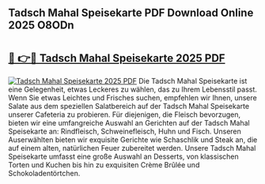 ## Tadsch Mahal Speisekarte PDF Download Online 2025 O8ODn

# <h2><a href="http://gc7j2bu.nevu.top/?p=Tadsch+Mahal+Speisekarte">🔗 👉🔴 Tadsch Mahal Speisekarte 2025 PDF</a></h2>

[![Tadsch Mahal Speisekarte 2025 PDF](https://i.imgur.com/dBaPXMq.png)](http://gc7j2bu.nevu.top/?p=Tadsch+Mahal+Speisekarte)
Die Tadsch Mahal Speisekarte ist eine Gelegenheit, etwas Leckeres zu wählen, das zu Ihrem Lebensstil passt. Wenn Sie etwas Leichtes und Frisches suchen, empfehlen wir Ihnen, unsere Salate aus dem speziellen Salatbereich auf der Tadsch Mahal Speisekarte unserer Cafeteria zu probieren. Für diejenigen, die Fleisch bevorzugen, bieten wir eine umfangreiche Auswahl an Gerichten auf der Tadsch Mahal Speisekarte an: Rindfleisch, Schweinefleisch, Huhn und Fisch. Unseren Auserwählten bieten wir exquisite Gerichte wie Schaschlik und Steak an, die auf einem alten, natürlichen Feuer zubereitet werden. Unsere Tadsch Mahal Speisekarte umfasst eine große Auswahl an Desserts, von klassischen Torten und Kuchen bis hin zu exquisiten Crème Brûlée und Schokoladentörtchen.
